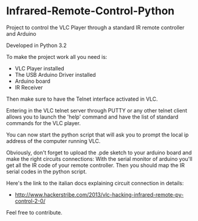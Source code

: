 # Infrared-Remote-Control-Python
Project to control the VLC Player through a standard IR remote controller and Arduino

Developed in Python 3.2

To make the project work all you need is:
- VLC Player installed
- The USB Arduino Driver installed
- Arduino board
- IR Receiver

Then make sure to have the Telnet interface activated in VLC.

Entering in the VLC telnet server through PUTTY or any other telnet client allows you to launch the 'help' command and have the list of standard commands for the VLC player.

You can now start the python script that will ask you to prompt the local ip address of the computer running VLC.

Obviously, don't forget to upload the .pde sketch to your arduino board and make the right circuits connections: With the serial monitor of arduino you'll get all the IR code of your remote controller. Then you should map the IR serial codes in the python script.


Here's the link to the italian docs explaining circuit connection in details:

- http://www.hackerstribe.com/2013/vlc-hacking-infrared-remote-py-control-2-0/

Feel free to contribute.
